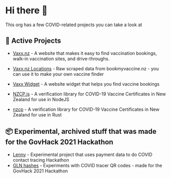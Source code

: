# Hi there 👋

This org has a few COVID-related projects you can take a look at


## 🔬 Active Projects

- [Vaxx.nz](https://github.com/CovidEngine/vaxxnz) - A website that makes it easy to find vaccination bookings, walk-in vaccination sites, and drive-throughs.
- [Vaxx.nz Locations](https://github.com/CovidEngine/vaxxnzlocations) - Raw scraped data from bookmyvaccine.nz - you can use it to make your own vaccine finder


- [Vaxx Widget](https://docs.vaxx.nz) - A website widget that helps you find vaccine bookings
- [NZCP.js](https://github.com/CovidEngine/nzcp-js) - A verification library for COVID-19 Vaccine Certificates in New Zealand for use in NodeJS
- [nzcp](https://github.com/CovidEngine/nzcp-rs) - A verification library for COVID-19 Vaccine Certificates in New Zealand for use in Rust


## 📦 Experimental, archived stuff that was made for the GovHack 2021 Hackathon

- [Lenny](https://github.com/CovidEngine/covidengineui) - Experimental project that uses payment data to do COVID contact tracing Hackathon
- [GLN hashes](https://github.com/CovidEngine/reverseglnhashes) - Experiments with COVID tracer QR codes - made for the GovHack 2021 Hackathon

<!--

**Here are some ideas to get you started:**

🙋‍♀️ A short introduction - what is your organization all about?
🌈 Contribution guidelines - how can the community get involved?
👩‍💻 Useful resources - where can the community find your docs? Is there anything else the community should know?
🍿 Fun facts - what does your team eat for breakfast?
🧙 Remember, you can do mighty things with the power of [Markdown](https://guides.github.com/features/mastering-markdown/)
-->
